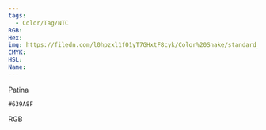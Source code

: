 ```yaml
---
tags:
  - Color/Tag/NTC
RGB:
Hex:
img: https://filedn.com/l0hpzxl1f01yT7GHxtF8cyk/Color%20Snake/standard_csv_to_svg/639A8F.svg
CMYK:
HSL:
Name:
---
```

Patina
```palette
#639A8F
```
RGB
